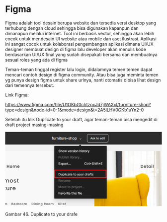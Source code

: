 # Figma

Figma adalah tool desain berupa website dan tersedia versi desktop yang terhubung dengan cloud sehingga bisa digunakan kapanpun dan dimanapun melalui internet. Tool ini berbasis vector, sehingga akan lebih cocok untuk mendesain UI website atau mobile dan aset ilustrasi. Aplikasi ini sangat cocok untuk kolaborasi pengembangan aplikasi dimana UI/UX designer membuat design di figma lalu developer akan menulis kode berdasarkan UI/UX final yang sudah disepakati bersama dan membuatnya sesuai roles yang ada di figma

Teman-teman tinggal register lalu login, didalamnya temen temen dapat mencari contoh design di figma community. Atau bisa juga meminta temen yg punya design figma untuk share urlnya, nanti otomatis dibisa lihat design dari temennya tersebut.

Link Figma:

https://www.figma.com/file/U1OKbGtchtzpxJd7jWAXxI/furniture-shop?type=design&node-id=0-1&mode=design&t=2A5lLHV0GKb1uYn2-0

Setelah itu klik Duplicate to your draft, agar teman-teman bisa mengedit di draft project masing-masing

![Gambar 46. Duplicate to your draft](img/46%20figma%20duplicate%20to%20your%20draft.png)

Gambar 46. Duplicate to your drafe

